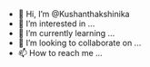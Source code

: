 - 👋 Hi, I’m @Kushanthakshinika
- 👀 I’m interested in ...
- 🌱 I’m currently learning ...
- 💞️ I’m looking to collaborate on ...
- 📫 How to reach me ...

<!---
Kushanthakshinika/Kushanthakshinika is a ✨ special ✨ repository because its `README.md` (this file) appears on your GitHub profile.
You can click the Preview link to take a look at your changes.
--->
